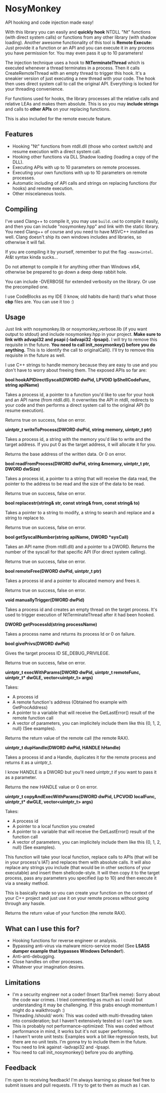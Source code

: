 # NosyMonkey
API hooking and code injection made easy!

With this library you can easily and **quickly hook** NTDLL "Nt" functions (with direct system calls) or functions from any other library (with shadow loading).
Another awesome functionality of this tool is **Remote Execute:** Just provide it a function or an API and you can execute it in any process you have permission for. You may even pass it up to 10 parameters!

The injection technique uses a hook to **NtTerminateThread** which is executed whenever a thread terminates in a process. Then it calls CreateRemoteThread with an empty thread to trigger this hook. It's a sneakier version of just executing a new thread with your code. The hook then uses direct system call to call the original API. Everything is locked for your threading convenience.

For functions used for hooks, the library processes all the relative calls and relative LEAs and makes them absolute. This is so you may **include strings** and calls to **other APIs** on your replacing functions.

This is also included for the remote execute feature.

## Features

* Hooking "Nt" functions from ntdll.dll (those who context switch) and resume execution with a direct system call.
* Hooking other functions via DLL Shadow loading (loading a copy of the DLL).
* Executing APIs with up to 10 parameters on remote processes.
* Executing your own functions with up to 10 parameters on remote processes.
* Automatic including of API calls and strings on replacing functions (for hooks) and remote execution.
* Other miscelaneous tools.

## Compiling
I've used Clang++ to compile it, you may use `build.cmd` to compile it easily, and then you can include "nosymonkey.hpp" and link with the static library.
You need Clang++ of course and you need to have MSVC++ installed as well. Clang doesn't ship its own windows includes and libraries, so otherwise it will fail.

If you are compiling it by yourself, remember to put the flag `-masm=intel`. At&t syntax kinda sucks...

Do not attempt to compile it for anything other than Windows x64, otherwise be prepared to go down a deep deep rabbit hole.

You can include -DVERBOSE for extended verbosity on the library. Or use the precompiled one.

I use CodeBlocks as my IDE (I know, old habits die hard) that's what those **cbp** files are. You can use it too :)

## Usage
Just link with nosymonkey.lib or nosymonkey_verbose.lib (if you want output to stdout) and include nosymonkey.hpp in your project.
**Make sure to link with advapi32 and psapi (-ladvapi32 -lpsapi).** I will try to remove this requisite in the future.
**You need to call init_nosymonkey() before you do anything.** This is to identify the call to originalCall(). I'll try to remove this requisite in the future as well.

I use C++ strings to handle memory because they are easy to use and you don't have to worry about freeing them.
The exposed APIs so far are:

**bool hookAPIDirectSyscall(DWORD dwPid, LPVOID lpShellCodeFunc, string apiName)**

Takes a process id, a pointer to a function you'd like to use for your hook and an API name (from ntdll.dll). It overwrites the API in ntdll, redirects to your code and then performs a direct system call to the original API (to resume execution). 

Returns true on success, false on error.

**uintptr_t writeToProcess(DWORD dwPid, string memory, uintptr_t ptr)**

Takes a process id, a string with the memory you'd like to write and the target address. If you put 0 as the target address, it will allocate it for you.

Returns the base address of the written data. Or 0 on error.

**bool readFromProcess(DWORD dwPid, string &memory, uintptr_t ptr, DWORD dwSize)**

Takes a process id, a pointer to a string that will receive the data read, the pointer to the address to be read and the size of the data to be read. 

Returns true on success, false on error.

**bool replacestr(string& str, const string& from, const string& to)**

Takes a pointer to a string to modify, a string to search and replace and a string to replace to.

Returns true on success, false on error.

**bool getSyscallNumber(string apiName, DWORD \*sysCall)**

Takes an API name (from ntdll.dll) and a pointer to a DWORD. Returns the number of the syscall for that specific API (For direct system calling).

Returns true on success, false on error.

**bool remoteFree(DWORD dwPid, uintptr_t ptr)**

Takes a process id and a pointer to allocated memory and frees it.

Returns true on success, false on error.

**void manuallyTrigger(DWORD dwPid)**

Takes a process id and creates an empty thread on the target process. It's used to trigger execution of NtTerminateThread after it had been hooked.

**DWORD getProcessId(string processName)**

Takes a process name and returns its process Id or 0 on failure.

**bool givePrivs(DWORD dwPid)**

Gives the target process ID SE_DEBUG_PRIVILEGE.

Returns true on success, false on error.

**uintptr_t execWithParams(DWORD dwPid, uintptr_t remoteFunc, uintptr_t\* dwGLE, vector<uintptr_t> args)**

Takes:
* A process id
* A remote function's address (Obtained fro example with GetProcAddress)
* A pointer to a variable that will receive the GetLastError() result of the remote function call
* A vector of parameters, you can implicitely include them like this {0, 1, 2, null} (See examples).

Returns the return value of the remote call (the remote RAX).

**uintptr_t dupHandle(DWORD dwPid, HANDLE hHandle)**

Takes a process id and a Handle, duplicates it for the remote process and returns it as a uintptr_t.

I know HANDLE is a DWORD but you'll need uintptr_t if you want to pass it as a parameter.

Returns the new HANDLE value or 0 on error.

**uintptr_t copyAndExecWithParams(DWORD dwPid, LPCVOID localFunc, uintptr_t\* dwGLE, vector<uintptr_t> args)**

Takes:
* A process id
* A pointer to a local function you created
* A pointer to a variable that will receive the GetLastError() result of the function call
* A vector of parameters, you can implicitely include them like this {0, 1, 2, null} (See examples).

This function will take your local function, replace calls to APIs (that will be in your process's IAT) and replaces them with absolute calls. It will also replace any strings you include (that would be in other sections of your executable) and insert them shellcode-style. 
It will then copy it to the target process, pass any parameters you specified (up to 10) and then execute it via a sneaky method.

This is basically made so you can create your function on the context of your C++ project and just use it on your remote process without going through any hassle.

Returns the return value of your function (the remote RAX).

## What can I use this for?

* Hooking functions for reverse engineer or analysis.
* Bypassing anti-virus via malware micro-service model (See **LSASS dumper example that bypasses Windows Defender!**).
* Anti-anti-debugging.
* Close handles on other processes.
* Whatever your imagination desires.

## Limitations

* I'm a security engineer not a coder! (Insert StarTrek meme): Sorry about the code war crimes. I tried commenting as much as I could but understanding it may be challenging. If this grabs enough momentum I might do a walkthrough :)
* Threading /should/ work: This was coded with multi-threading taken into consideration; but I haven't extensively tested so I can't be sure.
* This is probably not performance-optimized: This was coded without performance in mind, it works but it's not super performing.
* I haven't wrote unit tests: Examples work a bit like regression tests, but there are no unit tests. I'm gonna try to include them in the future.
* You need to link against -ladvapi32 and -lpsapi.
* You need to call init_nosymonkey() before you do anything.

## Feedback

I'm open to receiving feedback! I'm always learning so please feel free to submit issues and pull requests. I'll try to get to them as much as I can.
